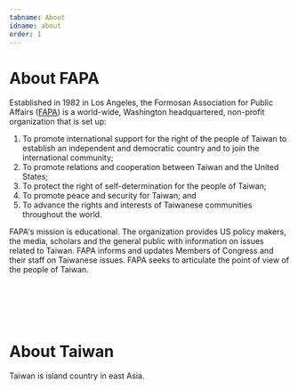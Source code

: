 ```yaml
---
tabname: About
idname: about
order: 1
---
```


About FAPA
==========

Established in 1982 in Los Angeles, the Formosan Association for Public Affairs ([FAPA](http://fapa.org/new/)) is a world-wide, Washington headquartered, non-profit organization that is set up:

1. To promote international support for the right of the people of Taiwan to establish an independent and democratic country and to join the international community;
2. To promote relations and cooperation between Taiwan and the United States;
3. To protect the right of self-determination for the people of Taiwan;
4. To promote peace and security for Taiwan; and
5. To advance the rights and interests of Taiwanese communities throughout the world.

FAPA's mission is educational. The organization provides US policy makers, the media, scholars and the general public with information on issues related to Taiwan. FAPA informs and updates Members of Congress and their staff on Taiwanese issues. FAPA seeks to articulate the point of view of the people of Taiwan.


<br><br><br><br>

About Taiwan
============

Taiwan is island country in east Asia.
